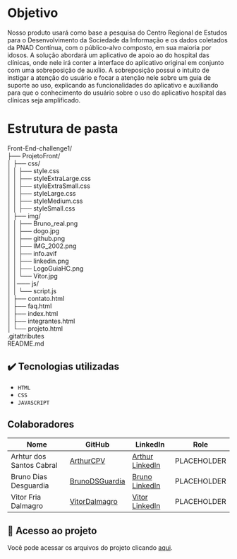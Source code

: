 
# Objetivo

 

Nosso produto usará como base a pesquisa do Centro Regional de Estudos para o Desenvolvimento da Sociedade da Informação e os dados coletados da PNAD Contínua, com o público-alvo composto, em sua maioria por idosos. A solução abordará um aplicativo de apoio ao do hospital das clínicas, onde nele irá conter a interface do aplicativo original em conjunto com uma sobreposição de auxílio. A sobreposição possui o intuito de instigar a atenção do usuário e focar a atenção nele sobre um guia de suporte ao uso, explicando as funcionalidades do aplicativo e auxiliando para que o conhecimento do usuário sobre o uso do aplicativo hospital das clínicas seja amplificado. 

# Estrutura de pasta



Front-End-challenge1/  
├── ProjetoFront/  
│   ├── css/  
│   │   ├── style.css  
│   │   ├── styleExtraLarge.css  
│   │   ├── styleExtraSmall.css  
│   │   ├── styleLarge.css  
│   │   ├── styleMedium.css  
│   │   ├── styleSmall.css  
│   ├── img/  
│   │   ├── Bruno_real.png  
│   │   ├── dogo.jpg  
│   │   ├── github.png  
│   │   ├── IMG_2002.png  
│   │   ├── info.avif  
│   │   ├── linkedin.png  
│   │   ├── LogoGuiaHC.png  
│   │   └── Vitor.jpg  
│   │─── js/             
│   │   └── script.js          
│   ├── contato.html  
│   ├── faq.html  
│   ├── index.html  
│   ├── integrantes.html  
│   └── projeto.html  
.gitattributes  
README.md  





## ✔️ Tecnologias utilizadas

- ``HTML``
- ``CSS``
- ``JAVASCRIPT``


## Colaboradores

| Nome                      | GitHub                                                              | LinkedIn | Role           |
|---------------------------|---------------------------------------------------------------------|----------|----------------|
| Arhtur dos Santos Cabral    |  [ArthurCPV](https://github.com/ArthurCPV)                                                                     |    [Arthur LinkedIn](https://www.linkedin.com/in/arthur-cabral2101/)      | PLACEHOLDER    |
| Bruno Dias Desguardia           | [BrunoDSGuardia](https://github.com/BrunoDSGuardia)                             |    [Bruno LinkedIn](https://www.linkedin.com/in/bruno-dias-de-souza-guardia-b0a668302/)      | PLACEHOLDER    |
| Vitor Fria Dalmagro                   | [VitorDalmagro](https://github.com/VitorDalmagro)                                                                     |  [Vitor LinkedIn](https://www.linkedin.com/in/vitor-dalmagro-b75722366/)        | PLACEHOLDER    |


## 📁 Acesso ao projeto
Você pode acessar os arquivos do projeto clicando [aqui](https://github.com/BrunoDSGuardia/Front-End-chalenge1).